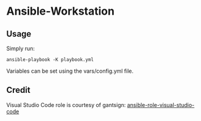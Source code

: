 # Ansible-Workstation

## Usage

Simply run:
```
ansible-playbook -K playbook.yml
```

Variables can be set using the vars/config.yml file.

## Credit

Visual Studio Code role is courtesy of gantsign: [ansible-role-visual-studio-code](https://github.com/gantsign/ansible-role-visual-studio-code)